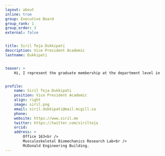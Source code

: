 ```yaml
---
layout: about
inline: true
group: Executive Board
group_rank: 1
group_order: 3
external: false


title: Siril Teja Dukkipati
description: Vice President Academic
lastname: Dukkipati


teaser: >
    Hi, I represent the graduate membership at the department level in their academic matters. I attend various departmental and Faculty meetings and get academic updates to you. Outside of GAMES, I am a PhD student working on developing a biomechanical robotic spinal cord. My research involves study of human spine under different physiological loading conditions. In my free time, I enjoy cycling and photography.


profile:
    name: Siril Teja Dukkipati
    position: Vice President Academic
    align: right
    image: siril.png
    email: siril.dukkipati@mail.mcgill.ca
    phone: 
    website: https://www.siril.me
    twitter: https://twitter.com/sirilteja
    orcid: 
    address: >
        Office 163<br />
        Musculoskeletal Biomechanics Research Lab<br />
        McDonald Engineering Building.
---
```





